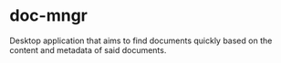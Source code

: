 # doc-mngr

Desktop application that aims to find documents quickly based on the content and metadata of said documents. 
